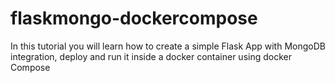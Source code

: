 # flaskmongo-dockercompose
In this tutorial you will learn how to create a simple Flask App with MongoDB integration, deploy and run it inside a docker container using docker Compose
